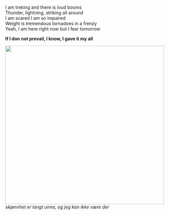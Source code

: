 I am treking and there is loud booms<br>
Thunder, lightning, striking all around<br>
I am scared I am so impaired<br>
Weight is tremendous tornadoes in a frenzy<br>
Yeah, I am here right now but I fear tomorrow

<strong>If I don not prevail, I know, I gave it my all</strong>
<div display = "flex" flexDirection = "row">
<img src = "https://i.ibb.co/DQ0yVyS/forest.jpg" width = 500px>
<div text-align = "center"><i>skjønnhet er langt unna, og jeg kan ikke være der</i><div>
</div><!---
hellraiserxan/hellraiserxan is a ✨ special ✨ repository because its `README.md` (this file) appears on your GitHub profile.
You can click the Preview link to take a look at your changes.
--->
